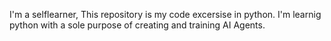 I'm a selflearner,
This repository is my code excersise in python.
I'm learnig python with a sole purpose of creating and training AI Agents. 
